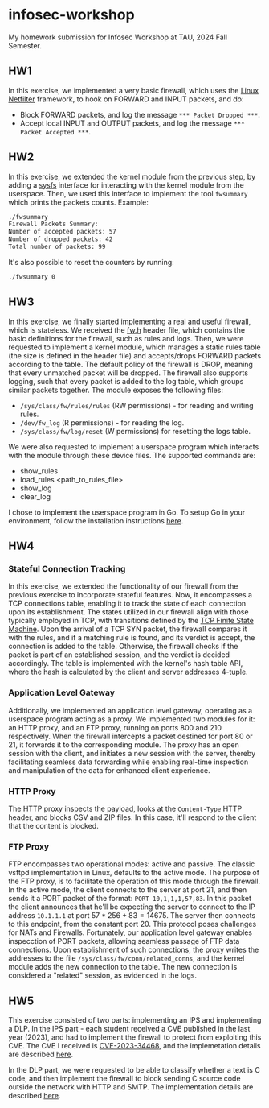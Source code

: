 # infosec-workshop
My homework submission for Infosec Workshop at TAU, 2024 Fall Semester.

## HW1
In this exercise, we implemented a very basic firewall, which uses the [Linux Netfilter](https://en.wikipedia.org/wiki/Netfilter) framework, to hook on FORWARD and INPUT packets, and do:
- Block FORWARD packets, and log the message `*** Packet Dropped ***`.
- Accept local INPUT and OUTPUT packets, and log the message `*** Packet Accepted ***`.

## HW2
In this exercise, we extended the kernel module from the previous step, by adding a [sysfs](https://docs.kernel.org/filesystems/sysfs.html) interface for interacting with the kernel module from the userspace.
Then, we used this interface to implement the tool `fwsummary` which prints the packets counts.
Example:
```bash
./fwsummary
Firewall Packets Summary:
Number of accepted packets: 57
Number of dropped packets: 42
Total number of packets: 99
```

It's also possible to reset the counters by running:
```bash
./fwsummary 0
```

## HW3
In this exercise, we finally started implementing a real and useful firewall, which is stateless.
We received the [fw.h](module/fw.h) header file, which contains the basic definitions for the firewall, such as rules and logs.
Then, we were requested to implement a kernel module, which manages a static rules table (the size is defined in the header file) and accepts/drops FORWARD packets according to the table. The default policy of the firewall is DROP, meaning that every unmatched packet will be dropped.
The firewall also supports logging, such that every packet is added to the log table, which groups similar packets together.
The module exposes the following files:
- `/sys/class/fw/rules/rules` (RW permissions) - for reading and writing rules.
- `/dev/fw_log` (R permissions) - for reading the log.
- `/sys/class/fw/log/reset` (W permissions) for resetting the logs table.

We were also requested to implement a userspace program which interacts with the module through these device files.
The supported commands are:
- show_rules
- load_rules <path_to_rules_file>
- show_log
- clear_log

I chose to implement the userspace program in Go.
To setup Go in your environment, follow the installation instructions [here](https://go.dev/doc/install).

## HW4
### Stateful Connection Tracking
In this exercise, we extended the functionality of our firewall from the previous exercise to incorporate stateful features.
Now, it encompasses a TCP connections table, enabling it to track the state of each connection upon its establishment.
The states utilized in our firewall align with those typically employed in TCP, with transitions defined by the [TCP Finite State Machine](http://tcpipguide.com/free/t_TCPOperationalOverviewandtheTCPFiniteStateMachineF-2.htm).
Upon the arrival of a TCP SYN packet, the firewall compares it with the rules, and if a matching rule is found, and its verdict is accept, the connection is added to the table.
Otherwise, the firewall checks if the packet is part of an established session, and the verdict is decided accordingly.
The table is implemented with the kernel's hash table API, where the hash is calculated by the client and server addresses 4-tuple.

### Application Level Gateway
Additionally, we implemented an application level gateway, operating as a userspace program acting as a proxy.
We implemented two modules for it: an HTTP proxy, and an FTP proxy, running on ports 800 and 210 respectively.
When the firewall intercepts a packet destined for port 80 or 21, it forwards it to the corresponding module.
The proxy has an open session with the client, and initiates a new session with the server, thereby facilitating seamless data forwarding while enabling real-time inspection and manipulation of the data for enhanced client experience.

### HTTP Proxy
The HTTP proxy inspects the payload, looks at the `Content-Type` HTTP header, and blocks CSV and ZIP files.
In this case, it'll respond to the client that the content is blocked.

### FTP Proxy
FTP encompasses two operational modes: active and passive.
The classic vsftpd implementation in Linux, defaults to the active mode.
The purpose of the FTP proxy, is to facilitate the operation of this mode through the firewall.
In the active mode, the client connects to the server at port 21, and then sends it a PORT packet of the format: `PORT 10,1,1,1,57,83`.
In this packet the client announces that he'll be expecting the server to connect to the IP address `10.1.1.1` at port $57 * 256 + 83 = 14675$.
The server then connects to this endpoint, from the constant port 20.
This protocol poses challenges for NATs and Firewalls.
Fortunately, our application level gateway enables inspecction of PORT packets, allowing seamless passage of FTP data connections.
Upon establishment of such connections, the proxy writes the addresses to the file `/sys/class/fw/conn/related_conns`, and the kernel module adds the new connection to the table.
The new connection is considered a "related" session, as evidenced in the logs.


## HW5
This exercise consisted of two parts: implementing an IPS and implementing a DLP.
In the IPS part - each student received a CVE published in the last year (2023), and had to implement the firewall to protect from exploiting this CVE.
The CVE I received is [CVE-2023-34468](https://nvd.nist.gov/vuln/detail/CVE-2023-34468), and the implemetation details are described [here](./user/README.md#nifi-proxy).

In the DLP part, we were requested to be able to classify whether a text is C code, and then implement the firewall to block sending C source code outside the network with HTTP and SMTP.
The implementation details are described [here](./user/README.md#c-parser).
